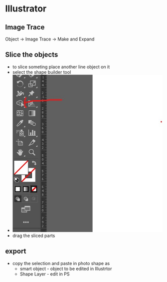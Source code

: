 # Illustrator

## Image Trace
Object -> Image Trace -> Make and Expand

## Slice the objects
- to slice someting place another line object on it
- select the shape builder tool
- <img src="shape-builder-tool.jpg" alt="shape-builder-tool" width="500" />
- drag the sliced parts

## export
- copy the selection and paste in photo shape as
  - smart object - object to be edited in Illustrtor
  - Shape Layer - edit in PS